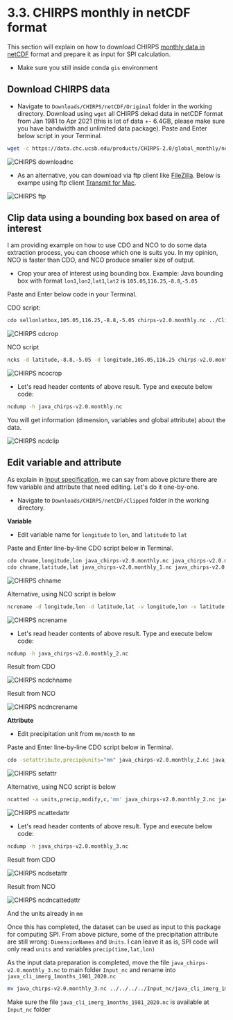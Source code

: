 # 3.3. CHIRPS monthly in netCDF format

This section will explain on how to download CHIRPS [monthly data in netCDF](https://data.chc.ucsb.edu/products/CHIRPS-2.0/global_monthly/netcdf/) format and prepare it as input for SPI calculation.

- Make sure you still inside conda `gis` environment


## Download CHIRPS data

- Navigate to `Downloads/CHIRPS/netCDF/Original` folder in the working directory. Download using `wget` all CHIRPS dekad data in netCDF format from Jan 1981 to Apr 2021 (this is lot of data +- 6.4GB, please make sure you have bandwidth and unlimited data package). Paste and Enter below script in your Terminal.

```bash
wget -c https://data.chc.ucsb.edu/products/CHIRPS-2.0/global_monthly/netcdf/chirps-v2.0.monthly.nc
```

![CHIRPS downloadnc](./img/chirps-downloadnc.png)

- As an alternative, you can download via ftp client like [FileZilla](https://filezilla-project.org). Below is exampe using ftp client [Transmit for Mac](https://www.panic.com/transmit/).

![CHIRPS ftp](./img/chirps-ftp.png)


## Clip data using a bounding box based on area of interest

I am providing example on how to use CDO and NCO to do some data extraction process, you can choose which one is suits you. In my opinion, NCO is faster than CDO, and NCO produce smaller size of output.

- Crop your area of interest using bounding box. 
	Example: Java bounding box with format `lon1`,`lon2`,`lat1`,`lat2` is `105.05`,`116.25`,`-8.8`,`-5.05`

Paste and Enter below code in your Terminal.

CDO script:

``` bash
cdo sellonlatbox,105.05,116.25,-8.8,-5.05 chirps-v2.0.monthly.nc ../Clipped/java_chirps-v2.0.monthly.nc
```

![CHIRPS cdcrop](./img/chirps-cdocrop.png)

NCO script

``` bash
ncks -d latitude,-8.8,-5.05 -d longitude,105.05,116.25 chirps-v2.0.monthly.nc -O ../Clipped/java_chirps-v2.0.monthly.nc
```

![CHIRPS ncocrop](./img/chirps-ncocrop.png)

- Let's read header contents of above result. Type and execute below code:

``` bash
ncdump -h java_chirps-v2.0.monthly.nc
```

You will get information (dimension, variables and global attribute) about the data.

![CHIRPS ncdclip](./img/chirps-ncdclip.png)


## Edit variable and attribute

As explain in [Input specification](../rainfall/#input-specification), we can say from above picture there are few variable and attribute that need editing. Let's do it one-by-one.

- Navigate to `Downloads/CHIRPS/netCDF/Clipped` folder in the working directory.

**Variable**

- Edit variable name for `longitude` to `lon`, and `latitude` to `lat`

Paste and Enter line-by-line CDO script below in Terminal.

``` bash
cdo chname,longitude,lon java_chirps-v2.0.monthly.nc java_chirps-v2.0.monthly_1.nc
cdo chname,latitude,lat java_chirps-v2.0.monthly_1.nc java_chirps-v2.0.monthly_2.nc
```

![CHIRPS chname](./img/chirps-chname.png)

Alternative, using NCO script is below

``` bash
ncrename -d longitude,lon -d latitude,lat -v longitude,lon -v latitude,lat java_chirps-v2.0.monthly.nc -O java_chirps-v2.0.monthly_2.nc
```

![CHIRPS ncrename](./img/chirps-ncrename.png)

- Let's read header contents of above result. Type and execute below code:

``` bash
ncdump -h java_chirps-v2.0.monthly_2.nc
```

Result from CDO

![CHIRPS ncdchname](./img/chirps-ncdchname.png)

Result from NCO

![CHIRPS ncdncrename](./img/chirps-ncdncrename.png)

**Attribute**

- Edit precipitation unit from `mm/month` to `mm`

Paste and Enter line-by-line CDO script below in Terminal.

``` bash
cdo -setattribute,precip@units="mm" java_chirps-v2.0.monthly_2.nc java_chirps-v2.0.monthly_3.nc
```

![CHIRPS setattr](./img/chirps-setattr.png)

Alternative, using NCO script is below

``` bash
ncatted -a units,precip,modify,c,'mm' java_chirps-v2.0.monthly_2.nc java_chirps-v2.0.monthly_3.nc
```

![CHIRPS ncattedattr](./img/chirps-ncattedattr.png)

- Let's read header contents of above result. Type and execute below code:

``` bash
ncdump -h java_chirps-v2.0.monthly_3.nc
```

Result from CDO

![CHIRPS ncdsetattr](./img/chirps-ncdsetattr.png)

Result from NCO

![CHIRPS ncdncattedattr](./img/chirps-ncdncattedattr.png)

And the units already in `mm`

Once this has completed, the dataset can be used as input to this package for computing SPI. From above picture, some of the precipitation attribute are still wrong: `DimensionNames` and `Units`. I can leave it as is, SPI code will only read `units` and variables `precip(time,lat,lon)`

As the input data preparation is completed, move the file `java_chirps-v2.0.monthly_3.nc` to main folder `Input_nc` and rename into `java_cli_imerg_1months_1981_2020.nc`

``` bash
mv java_chirps-v2.0.monthly_3.nc ../../../../Input_nc/java_cli_imerg_1months_2000_2020.nc
```

Make sure the file `java_cli_imerg_1months_1981_2020.nc` is available at `Input_nc` folder